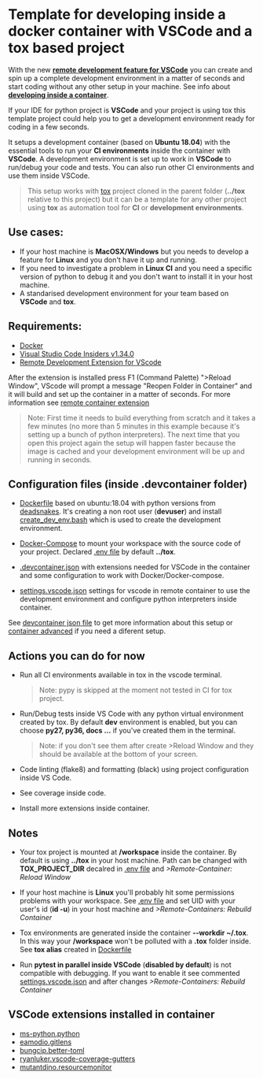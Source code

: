 # Template for developing inside a docker container with VSCode and a tox based project

With the new [**remote development feature for VSCode**](https://code.visualstudio.com/blogs/2019/05/02/remote-development) you can create and spin up a complete development environment in a matter of seconds and start coding without any other setup in your machine. See info about [**developing inside a container**](https://code.visualstudio.com/docs/remote/containers).

If your IDE for python project is **VSCode** and your project is using tox this template project could help you to get a development environment ready for coding in a few seconds.

It setups a development container (based on **Ubuntu 18.04**) with the essential tools to run your **CI environments** inside the container with **VSCode**. A development environment is set up to work in **VSCode** to run/debug your code and tests. You can also run other CI environments and use them inside VSCode.

>This setup works with [tox](https://github.com/tox-dev/tox) project cloned in the parent folder (**../tox** relative to this project) but it can be a template for any other project using **tox** as automation tool for **CI** or **development environments**.

## Use cases:

- If your host machine is **MacOSX/Windows** but you needs to develop a feature for **Linux** and you don't have it up and running.
- If you need to investigate a problem in **Linux CI** and you need a specific version of python to debug it and you don't want to install it in your host machine.
- A standarised development environment for your team based on **VSCode** and **tox**.

## Requirements:

- [Docker](https://docs.docker.com/install/#supported-platforms)
- [Visual Studio Code Insiders v1.34.0](https://code.visualstudio.com/insiders/)
- [Remote Development Extension for VScode](https://marketplace.visualstudio.com/items?itemName=ms-vscode-remote.vscode-remote-extensionpack)

After the extension is installed press F1 (Command Palette) ">Reload Window", VScode will prompt a message "Reopen Folder in Container" and it will build and set up the container in a matter of seconds. For more information see [remote container extension](https://marketplace.visualstudio.com/items?itemName=ms-vscode-remote.remote-containers)

> Note: First time it needs to build everything from scratch and it takes a few minutes (no more than 5 minutes in this example because it's setting up a bunch of python interpreters). The next time that you open this project again the setup will happen faster because the image is cached and your development environment will be up and running in seconds.

## Configuration files (inside .devcontainer folder)

- [Dockerfile](/Dockerfile) based on ubuntu:18.04 with python versions from [deadsnakes](https://github.com/deadsnakes). It's creating a non root user (**devuser**) and install [create_dev_env.bash](/create_dev_env.bash) which is used to create the development environment.

- [Docker-Compose](/docker-compose.yml) to mount your workspace with the source code of your project. Declared [.env file](/.env) by default **../tox**.

- [.devcontainer.json](/.devcontainer.json) with extensions needed for VSCode in the container and some configuration to work with Docker/Docker-compose.

- [settings.vscode.json](/settings.vscode.json) settings for vscode in remote container to use the development environment and configure python interpreters inside container.

See [devcontainer json file](https://code.visualstudio.com/docs/remote/containers#_creating-a-devcontainerjson-file) to get more information about this setup or [container advanced](https://code.visualstudio.com/docs/remote/containers-advanced) if you need a diferent setup.


## Actions you can do for now

- Run all CI environments available in tox in the vscode terminal.
  >Note: pypy is skipped at the moment not tested in CI for tox project.

- Run/Debug tests inside VS Code with any python virtual environment created by tox. By default **dev** environment is enabled, but you can choose **py27, py36, docs ...** if you've created them in the terminal.
  >Note: if you don't see them after create >Reload Window and they should be available at the bottom of your screen.

- Code linting (flake8) and formatting (black) using project configuration inside VS Code.

- See coverage inside code.
   
- Install more extensions inside container.

## Notes

- Your tox project is mounted at **/workspace** inside the container. By default is using **../tox** in your host machine. Path can be changed with **TOX_PROJECT_DIR** decalred in [.env file](/.env) and *>Remote-Container: Reload Window*

- If your host machine is **Linux** you'll probably hit some permissions problems with your workspace. See [.env file](/.env) and set UID with your user's id (**id -u**) in your host machine and *>Remote-Containers: Rebuild Container* 

- Tox environments are generated inside the container **--workdir ~/.tox**. In this way your **/workspace** won't be polluted with a **.tox** folder inside. See **tox alias** created in [Dockerfile](/Dockerfile)

- Run **pytest in parallel inside VSCode** (**disabled by default**) is not compatible with debugging. If you want to enable it see commented [settings.vscode.json](/settings.vscode.json) and after changes *>Remote-Containers: Rebuild Container*

## VSCode extensions installed in container
- [ms-python.python](https://marketplace.visualstudio.com/items?itemName=ms-python.python)
- [eamodio.gitlens](https://marketplace.visualstudio.com/items?itemName=eamodio.gitlens)
- [bungcip.better-toml](https://marketplace.visualstudio.com/items?itemName=bungcip.better-toml)
- [ryanluker.vscode-coverage-gutters](https://marketplace.visualstudio.com/items?itemName=ryanluker.vscode-coverage-gutters)
- [mutantdino.resourcemonitor](https://marketplace.visualstudio.com/items?itemName=mutantdino.resourcemonitor)

